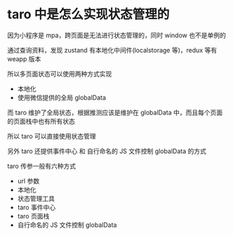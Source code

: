 # taro 中是怎么实现状态管理的

因为小程序是 mpa，跨页面是无法进行状态管理的，同时 window 也不是单例的

通过查询资料，发现 zustand 有本地化中间件(localstorage 等)，redux 等有 weapp 版本

所以多页面状态可以使用两种方式实现

- 本地化
- 使用微信提供的全局 globalData

而 taro 维护了全局状态，根据推测应该是维护在 globalData 中，而且每个页面的页面栈中也有所有状态

所以 taro 可以直接使用状态管理

另外 taro 还提供事件中心 和 自行命名的 JS 文件控制 globalData 的方式

taro 传参一般有六种方式

- url 参数
- 本地化
- 状态管理工具
- taro 事件中心
- taro 页面栈
- 自行命名的 JS 文件控制 globalData
